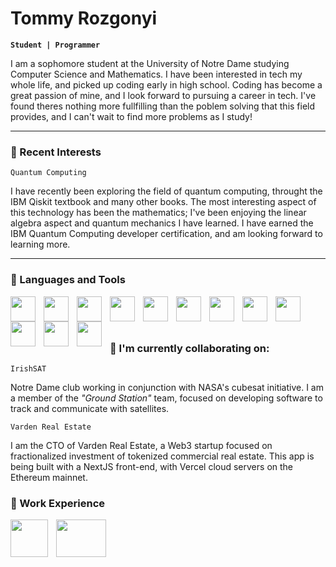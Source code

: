 # Tommy Rozgonyi

**`Student | Programmer`**


I am a sophomore student at the University of Notre Dame studying Computer Science and Mathematics. I have been interested in tech my whole life, and picked up coding early in high school. Coding has become a great passion of mine, and I look forward to pursuing a career in tech. I've found theres nothing more fullfilling than the poblem solving that this field provides, and I can't wait to find more problems as I study!
___
### 📘 Recent Interests
`Quantum Computing`

I have recently been exploring the field of quantum computing, throught the IBM Qiskit textbook and many other books. The most interesting aspect of this technology has been the mathematics; I've been enjoying the linear algebra aspect and quantum mechanics I have learned. I have earned the IBM Quantum Computing developer certification, and am looking forward to learning more.  
___
### 🧰 Languages and Tools

<img align="left" height="40px" width="40px" style="padding-right:10px" src="https://cdn.jsdelivr.net/gh/devicons/devicon/icons/javascript/javascript-original.svg" />
<img align="left" height="40px" width="40px" style="padding-right:10px" src="https://cdn.jsdelivr.net/gh/devicons/devicon/icons/c/c-original.svg" />
<img align="left" height="40px" width="40px" style="padding-right:10px" src="https://cdn.jsdelivr.net/gh/devicons/devicon/icons/typescript/typescript-plain.svg" />
<img align="left" height="40px" width="40px" style="padding-right:10px" src="https://cdn.jsdelivr.net/gh/devicons/devicon/icons/react/react-original.svg" />
<img align="left" height="40px" width="40px" style="padding-right:10px" src="https://cdn.jsdelivr.net/gh/devicons/devicon/icons/python/python-original.svg" />
<img align="left" height="40px" width="40px" style="padding-right:10px" src="https://cdn.jsdelivr.net/gh/devicons/devicon/icons/html5/html5-original.svg" />
<img align="left" height="40px" width="40px" style="padding-right:10px" src="https://cdn.jsdelivr.net/gh/devicons/devicon/icons/css3/css3-original.svg" />
<img align="left" height="40px" width="40px" style="padding-right:10px" src="https://cdn.jsdelivr.net/gh/devicons/devicon/icons/pytorch/pytorch-original.svg" />
<img align="left" height="40px" width="40px" style="padding-right:10px" src="https://cdn.jsdelivr.net/gh/devicons/devicon/icons/java/java-original.svg" />
<img align="left" height="40px" width="40px" style="padding-right:10px" src="https://cdn.jsdelivr.net/gh/devicons/devicon/icons/bash/bash-original.svg" />
<img align="left" height="40px" width="40px" style="padding-right:10px" src="https://cdn.jsdelivr.net/gh/devicons/devicon/icons/docker/docker-original.svg" />
<img align="left" height="40px" width="40px" style="padding-right:10px" src="https://cdn.jsdelivr.net/gh/devicons/devicon/icons/linux/linux-original.svg" />
<br/>
<br/>

#

<h3>🔭 I'm currently collaborating on:</h3>

`IrishSAT`

Notre Dame club working in conjunction with NASA's cubesat initiative. I am a member of the *"Ground Station"* team, focused on developing software to track and communicate with satellites.

`Varden Real Estate`

I am the CTO of Varden Real Estate, a Web3 startup focused on fractionalized investment of tokenized commercial real estate. This app is being built with a NextJS front-end, with Vercel cloud servers on the Ethereum mainnet.

<h3>💼 Work Experience</h3>
<img align="left" height="60px" width="60px" style="padding-right:10px" src="https://seeklogo.net/wp-content/uploads/2020/08/ups-logo.png" />
<img align="left" height="60px" width="80px" style="padding-right:10px" src="https://ww1.prweb.com/prfiles/2013/06/20/10810625/gI_59463_SMARTMD-Logo.jpg" />
